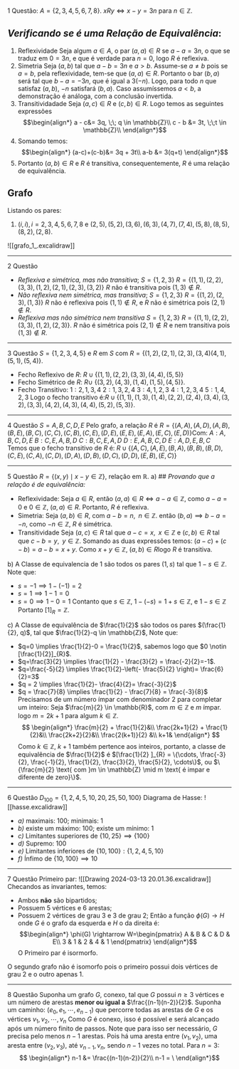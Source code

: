$\text{1 Questão}$:
$A = \{2,3,4,5,6,7,8\}$.
$xRy \iff x-y =3n$ para $n \in \mathbb{Z}$.
## *Verificando se é uma Relação de Equivalência*:
1. Reflexividade
   Seja algum $a \in A$, o par $(a,a) \in R$ se $a-a = 3n$, o que se traduz em $0 = 3n$, e que é verdade para $n=0$, logo $R$ é reflexiva.
2. Simetria
   Seja $(a,b)$ tal que $a-b = 3n$ e $a \gt b$. 
   Assume-se $a \ne b$ pois se $a = b$, pela reflexividade, tem-se que $(a,a) \in R$.
   Portanto o bar $(b,a)$ será tal que $b - a = -3n$, que é igual a $3(-n)$. Logo, para todo $n$ que satisfaz $(a,b)$, $-n$ satisfará $(b,a)$. Caso assumíssemos $a \lt b$, a demonstração é análoga, com a conclusão invertida.
3. Transitividadade
   Seja $(a,c) \in R$ e $(c,b) \in R$. Logo temos as seguintes expressões
$$\begin{align*}
a - c&= 3q, \;\; q \in \mathbb{Z}\\
c - b &= 3t, \;\;t \in \mathbb{Z}\\
\end{align*}$$
3. Somando temos:
$$\begin{align*}
(a-c)+(c-b)&= 3q + 3t\\
a-b &= 3(q+t)
\end{align*}$$
3. Portanto $(a,b) \in R$ e $R$ é transitiva, consequentemente, $R$ é uma relação de equivalência.
## Grafo
Listando os pares:
1. $(i,i), i = 2,3,4,5,6,7,8$ e $(2,5),(5,2),(3,6),(6,3),(4,7),(7,4),(5,8),(8,5), (8,2), (2,8)$.

![[grafo_1_.excalidraw]]
___
$\text{2 Questão}$

- *Reflexiva e simétrica, mas não transitiva*;
$S = \{1,2,3\}$
$R = \{(1,1), (2,2), (3,3), (1,2), (2,1), (2,3), (3,2)\}$
$R$ não é transitiva pois $(1,3) \notin R$.
- *Não reflexiva nem simétrica, mas transitiva*;
$S=\{1,2,3\}$
$R= \{(1,2),(2,3), (1,3)\}$
$R$ não é reflexiva pois $(1,1) \notin R$, e $R$ não é simétrica pois $(2,1) \notin R$.
- *Reflexiva mas não simétrica nem transitiva*
$S = \{1,2,3\}$
$R = \{(1,1), (2,2), (3,3), (1,2), (2,3)\}$.
$R$ não é simétrica pois $(2,1) \notin R$ e nem transitiva pois $(1,3) \notin R$.
___
$\text{3 Questão}$
$S = \{1,2,3,4,5\}$ e $R$ em $S$ com $R = \{(1,2), (2,1), (2,3), (3,4) (4,1), (5,1),(5,4)\}$.
- Fecho Reflexivo de $R$: $R \cup \{(1,1), (2,2), (3,3), (4,4), (5,5)\}$
- Fecho Simétrico de $R$: $R \cup$ $\{(3,2), (4,3), (1,4), (1,5),(4,5)\}$.
- Fecho Transitivo:
$1:2,1,3,4$
$2:1,3,2,4$
$3:4,1,2,3$
$4:1,2,3,4$
$5:1,4,2,3$
Logo o fecho transitivo é:$R \cup \{(1,1), (1,3),(1,4),(2,2),(2,4),(3,4), (3,2), (3,3), (4,2), (4,3), (4,4), (5,2),(5,3)\}$.
___
$\text{4 Questão}$
$S={A,B,C,D,E}$
Pelo grafo, a relação $R$ é $R= \{(A,A), (A,D), (A,B), (B,E), (B,C), (C,C), (C,B), (C,E), (D,E), (E,E), (E,A), (E,C), (E,D)\}$Com:
$A:A,B,C,D,E$
$B:C,E,A,B,D$
$C:B,C,E,A,D$
$D:E,A,B,C,D$
$E:A,D,E,B,C$
Temos que o fecho transitivo de $R$ é: $R \cup \{(A,C), (A,E), (B,A), (B,B), (B,D), (C,E),(C,A),(C,D),(D,A),(D,B),(D,C),(D,D),(E,B),(E,C)\}$
____
$\text{5 Questão}$
$R = \{(x,y) \mid x - y \in \mathbb{Z}\}$, relação em $\mathbb{R}$.
$\text{a)}$ ## *Provando que a relação é de equivalência:*
- Reflexividade:
  Seja $a \in R$, então $(a,a) \in R \iff a-a \in \mathbb{Z}$, como $a-a=0$ e $0 \in \mathbb{Z}$, $(a,a) \in R$.
  Portanto, $R$ é reflexiva.
- Simetria: 
  Seja $(a,b) \in R$, com $a-b = n, \;\; n \in \mathbb{Z}$. então $(b,a) \implies b-a = -n$, como $-n \in \mathbb{Z}$, $R$ é simétrica.
- Transitividade
  Seja $(a,c) \in R$ tal que $a-c = x,\;\; x \in \mathbb{Z}$ e $(c,b) \in R$ tal que $c-b = y, \;\; y \in \mathbb{Z}$. Somando as duas expressões temos: $(a-c)+(c-b) = a-b = x + y$. Como $x+y \in \mathbb{Z}$, $(a,b) \in R$logo $R$ é transitiva.

$\text{b)}$ A Classe de equivalencia de $1$ são todos os pares $(1,s)$ tal que $1 -s \in \mathbb{Z}$. Note que:
- $s = -1 \implies 1-(-1) = 2$
- $s = 1 \implies 1- 1 = 0$
- $s =0 \implies 1-0 = 1$
Contanto que $s \in \mathbb{Z}$, $1- (-s) = 1 + s \in \mathbb{Z}$, e $1-s \in \mathbb{Z}$
Portanto $[1]_{R} = \mathbb{Z}$.

$\text{c)}$ A Classe de equivalência de $\frac{1}{2}$ são todos os pares $(\frac{1}{2}, q)$, tal que $\frac{1}{2}-q \in \mathbb{Z}$, Note que:
- $q=0 \implies \frac{1}{2}-0 = \frac{1}{2}$, sabemos logo que $0 \notin [\frac{1}{2}]_{R}$.
- $q=\frac{3}{2} \implies \frac{1}{2} - \frac{3}{2} = \frac{-2}{2}=-1$.
- $q=\frac{-5}{2} \implies \frac{1}{2}-\left(- \frac{5}{2} \right)= \frac{6}{2}=3$
- $q = 2 \implies \frac{1}{2}- \frac{4}{2}= \frac{-3}{2}$ 
- $q = \frac{7}{8} \implies \frac{1}{2} -  \frac{7}{8} = \frac{-3}{8}$ 
Precisamos de um número ímpar com denominador $2$ para completar um inteiro:
Seja $\frac{m}{2} \in \mathbb{R}$, com $m \in \mathbb{Z}$ e $m$ ímpar. logo $m= 2k+1$ para algum $k \in \mathbb{Z}$.
$$
\begin{align*}
\frac{m}{2} + \frac{1}{2}&\\
\frac{2k+1}{2} + \frac{1}{2}&\\
\frac{2k+2}{2}&\\
\frac{2(k+1)}{2} &\\
k+1& 
\end{align*}
$$
Como $k \in \mathbb{Z}$, $k+1$ também pertence aos inteiros, portanto, a classe de equivalência de $\frac{1}{2}$ é $[\frac{1}{2} ]_{R} = \{\cdots, \frac{-3}{2}, \frac{-1}{2}, \frac{1}{2}, \frac{3}{2}, \frac{5}{2}, \cdots\}$, ou $\{\frac{m}{2} \text{ com }m \in \mathbb{Z} \mid m \text{ é impar e diferente de zero}\}$.
___
$\text{6 Questão}$
$D_{100} = \{1,2,4,5,10,20,25,50,100\}$
Diagrama de Hasse:
![[hasse.excalidraw]]

- *a)* maximais: $100$; minimais: $1$
- *b)* existe um máximo: $100$; existe um mínimo: $1$
- *c)* Limitantes superiores de $\{10,25\} \implies \{100\}$ 
- *d)* Supremo: $100$
- *e)* Limitantes inferiores de $\{10 ,100\}: \{1,2,4,5,10\}$
- *f)* Ínfimo de $\{10, 100\} \implies 10$
___
$\text{7 Questão}$
Primeiro par:
![[Drawing 2024-03-13 20.01.36.excalidraw]]
Checandos as invariantes, temos:
- Ambos **não** são bipartidos;
- Possuem $5$ vértices e $6$ arestas;
- Possuem $2$ vértices de grau $3$ e $3$ de grau $2$;
Então a função $\phi(G) \rightarrow H$ onde $G$ é o grafo da esquerda e $H$ o da direita é:
$$\begin{align*}
\phi(G) \rightarrow W=\begin{pmatrix}
A & B & C & D & E\\
3 & 1 & 2 & 4 & 1
\end{pmatrix}
\end{align*}$$
O Primeiro par é isormorfo.

O segundo grafo não é isomorfo pois o primeiro possui dois vértices de grau $2$ e o outro apenas $1.$
___
$\text{8 Questão}$
Suponha um grafo $G$, conexo, tal que $G$ possui $n \ge 3$ vértices e um número de arestas **menor ou igual a** $\frac{(n-1)(n-2)}{2}$. Suponha um caminho: $(e_{0}, e_{1}, \cdots, e_{n-1})$ que percorre todas as arestas de $G$ e os vértices $v_{1},v_{2},\cdots,v_{n}$ Como $G$ é conexo, isso é possível e será alcançado após um número finito de passos. Note que para isso ser necessário, $G$ precisa pelo menos $n-1$ arestas. Pois há uma aresta entre $(v_{1}, v_{2})$, uma aresta entre $(v_{2}, v_{3})$, até $v_{n-1}, v_{n}$, sendo $n-1$ vezes no total.
Para $n=3$:
$$
\begin{align*}
n-1 &=  \frac{(n-1)(n-2)}{2}\\
n-1 = \
\end{align*}$$
